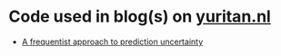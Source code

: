 # Code used in blog(s) on [yuritan.nl](https://www.yuritan.nl/)

- [A frequentist approach to prediction uncertainty](https://www.yuritan.nl/posts/prediction_uncertainty/)
